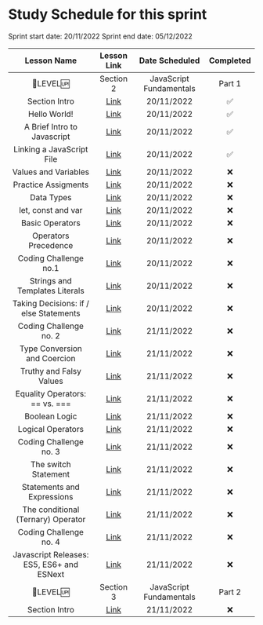 # Study Schedule for this sprint

Sprint start date: 20/11/2022
Sprint end date: 05/12/2022

| Lesson Name  | Lesson Link | Date Scheduled  | Completed |
| :-------------: | :-------------: | :-------------: | :-------------: |
| :tada:LEVEL:up: | Section 2 | JavaScript Fundamentals  | Part 1 |
| Section Intro  | [Link](https://www.udemy.com/course/the-complete-javascript-course/learn/lecture/22648061#overview) | 20/11/2022 | :white_check_mark: |
| Hello World! | [Link](https://www.udemy.com/course/the-complete-javascript-course/learn/lecture/22648117#overview) | 20/11/2022 | :white_check_mark: |
| A Brief Intro to Javascript | [Link](https://www.udemy.com/course/the-complete-javascript-course/learn/lecture/22648123#overview) | 20/11/2022 | :white_check_mark: |
| Linking a JavaScript File | [Link](https://www.udemy.com/course/the-complete-javascript-course/learn/lecture/22648127#overview) | 20/11/2022 | :white_check_mark: |
| Values and Variables | [Link](https://www.udemy.com/course/the-complete-javascript-course/learn/lecture/22648135#overview) | 20/11/2022 | :x: |
| Practice Assigments | [Link](https://www.udemy.com/course/the-complete-javascript-course/learn/lecture/22846813#overview) | 20/11/2022 | :x: |
| Data Types | [Link](https://www.udemy.com/course/the-complete-javascript-course/learn/lecture/22648141#overview) | 20/11/2022 | :x: |
| let, const and var | [Link](https://www.udemy.com/course/the-complete-javascript-course/learn/lecture/22648145#overview) | 20/11/2022 | :x: |
| Basic Operators | [Link](https://www.udemy.com/course/the-complete-javascript-course/learn/lecture/22648147#overview) | 20/11/2022 | :x: |
| Operators Precedence | [Link](https://www.udemy.com/course/the-complete-javascript-course/learn/lecture/22648153#overview) | 20/11/2022 | :x: |
| Coding Challenge no.1 | [Link](https://www.udemy.com/course/the-complete-javascript-course/learn/lecture/22648161#overview) | 20/11/2022 | :x: |
| Strings and Templates Literals | [Link](https://www.udemy.com/course/the-complete-javascript-course/learn/lecture/22648167#overview) | 20/11/2022 | :x: |
| Taking Decisions: if / else Statements | [Link](https://www.udemy.com/course/the-complete-javascript-course/learn/lecture/22648173#overview) | 20/11/2022 | :x: |
| Coding Challenge no. 2 | [Link](https://www.udemy.com/course/the-complete-javascript-course/learn/lecture/22846813#overview) | 21/11/2022 | :x: |
| Type Conversion and Coercion | [Link](https://www.udemy.com/course/the-complete-javascript-course/learn/lecture/22846813#overview) | 21/11/2022 | :x: |
| Truthy and Falsy Values | [Link](https://www.udemy.com/course/the-complete-javascript-course/learn/lecture/22846813#overview) | 21/11/2022 | :x: |
| Equality Operators: == vs. === | [Link](https://www.udemy.com/course/the-complete-javascript-course/learn/lecture/22846813#overview) | 21/11/2022 | :x: |
| Boolean Logic | [Link](https://www.udemy.com/course/the-complete-javascript-course/learn/lecture/22846813#overview) | 21/11/2022 | :x: |
| Logical Operators | [Link](https://www.udemy.com/course/the-complete-javascript-course/learn/lecture/22846813#overview) | 21/11/2022 | :x: |
| Coding Challenge no. 3 | [Link](https://www.udemy.com/course/the-complete-javascript-course/learn/lecture/22846813#overview) | 21/11/2022 | :x: |
| The switch Statement | [Link](https://www.udemy.com/course/the-complete-javascript-course/learn/lecture/22846813#overview) | 21/11/2022 | :x: |
| Statements and Expressions | [Link](https://www.udemy.com/course/the-complete-javascript-course/learn/lecture/22846813#overview) | 21/11/2022 | :x: |
| The conditional (Ternary) Operator | [Link](https://www.udemy.com/course/the-complete-javascript-course/learn/lecture/22846813#overview) | 21/11/2022 | :x: |
| Coding Challenge no. 4 | [Link](https://www.udemy.com/course/the-complete-javascript-course/learn/lecture/22846813#overview) | 21/11/2022 | :x: |
| Javascript Releases: ES5, ES6+ and ESNext | [Link](https://www.udemy.com/course/the-complete-javascript-course/learn/lecture/22846813#overview) | 21/11/2022 | :x: |
| :tada:LEVEL:up: | Section 3 | JavaScript Fundamentals  | Part 2 |
| Section Intro | [Link](https://www.udemy.com/course/the-complete-javascript-course/learn/lecture/22846813#overview) | 21/11/2022 | :x: |
